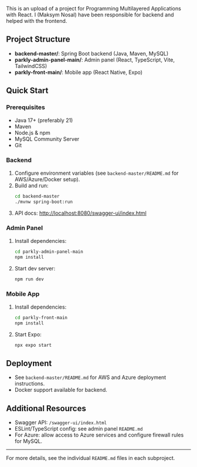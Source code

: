 This is an upload of a project for Programming Multilayered Applications with React. I (Maksym Nosal) have been responsible for backend and helped with the frontend.

## Project Structure

- **backend-master/**: Spring Boot backend (Java, Maven, MySQL)
- **parkly-admin-panel-main/**: Admin panel (React, TypeScript, Vite, TailwindCSS)
- **parkly-front-main/**: Mobile app (React Native, Expo)

## Quick Start

### Prerequisites

- Java 17+ (preferably 21)
- Maven
- Node.js & npm
- MySQL Community Server
- Git

### Backend

1. Configure environment variables (see `backend-master/README.md` for AWS/Azure/Docker setup).
2. Build and run:
    ```sh
    cd backend-master
    ./mvnw spring-boot:run
    ```
3. API docs: [http://localhost:8080/swagger-ui/index.html](http://localhost:8080/swagger-ui/index.html)

### Admin Panel

1. Install dependencies:
    ```sh
    cd parkly-admin-panel-main
    npm install
    ```
2. Start dev server:
    ```sh
    npm run dev
    ```

### Mobile App

1. Install dependencies:
    ```sh
    cd parkly-front-main
    npm install
    ```
2. Start Expo:
    ```sh
    npx expo start
    ```

## Deployment

- See `backend-master/README.md` for AWS and Azure deployment instructions.
- Docker support available for backend.

## Additional Resources

- Swagger API: `/swagger-ui/index.html`
- ESLint/TypeScript config: see admin panel `README.md`
- For Azure: allow access to Azure services and configure firewall rules for MySQL.

---
For more details, see the individual `README.md` files in each subproject.
